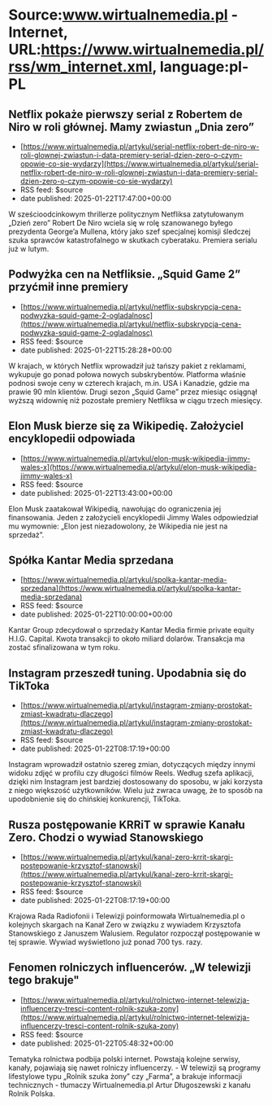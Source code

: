 # Source:www.wirtualnemedia.pl - Internet, URL:https://www.wirtualnemedia.pl/rss/wm_internet.xml, language:pl-PL

## Netflix pokaże pierwszy serial z Robertem de Niro w roli głównej. Mamy zwiastun „Dnia zero”
 - [https://www.wirtualnemedia.pl/artykul/serial-netflix-robert-de-niro-w-roli-glownej-zwiastun-i-data-premiery-serial-dzien-zero-o-czym-opowie-co-sie-wydarzy](https://www.wirtualnemedia.pl/artykul/serial-netflix-robert-de-niro-w-roli-glownej-zwiastun-i-data-premiery-serial-dzien-zero-o-czym-opowie-co-sie-wydarzy)
 - RSS feed: $source
 - date published: 2025-01-22T17:47:00+00:00

W sześcioodcinkowym thrillerze politycznym Netfliksa zatytułowanym „Dzień zero” Robert De Niro wciela się w rolę szanowanego byłego prezydenta George’a Mullena, który jako szef specjalnej komisji śledczej szuka sprawców katastrofalnego w skutkach cyberataku. Premiera serialu już w lutym.

## Podwyżka cen na Netfliksie. „Squid Game 2” przyćmił inne premiery
 - [https://www.wirtualnemedia.pl/artykul/netflix-subskrypcja-cena-podwyzka-squid-game-2-ogladalnosc](https://www.wirtualnemedia.pl/artykul/netflix-subskrypcja-cena-podwyzka-squid-game-2-ogladalnosc)
 - RSS feed: $source
 - date published: 2025-01-22T15:28:28+00:00

W krajach, w których Netflix wprowadził już tańszy pakiet z reklamami, wykupuje go ponad połowa nowych subskrybentów. Platforma właśnie podnosi swoje ceny w czterech krajach, m.in. USA i Kanadzie, gdzie ma prawie 90 mln klientów. Drugi sezon „Squid Game” przez miesiąc osiągnął wyższą widownię niż pozostałe premiery Netfliksa w ciągu trzech miesięcy.

## Elon Musk bierze się za Wikipedię. Założyciel encyklopedii odpowiada
 - [https://www.wirtualnemedia.pl/artykul/elon-musk-wikipedia-jimmy-wales-x](https://www.wirtualnemedia.pl/artykul/elon-musk-wikipedia-jimmy-wales-x)
 - RSS feed: $source
 - date published: 2025-01-22T13:43:00+00:00

Elon Musk zaatakował Wikipedią, nawołując do ograniczenia jej finansowania. Jeden z założycieli encyklopedii Jimmy Wales odpowiedział mu wymownie: „Elon jest niezadowolony, że Wikipedia nie jest na sprzedaż”.

## Spółka Kantar Media sprzedana
 - [https://www.wirtualnemedia.pl/artykul/spolka-kantar-media-sprzedana](https://www.wirtualnemedia.pl/artykul/spolka-kantar-media-sprzedana)
 - RSS feed: $source
 - date published: 2025-01-22T10:00:00+00:00

Kantar Group zdecydował o sprzedaży Kantar Media firmie private equity H.I.G. Capital. Kwota transakcji to około miliard dolarów. Transakcja ma zostać sfinalizowana w tym roku.

## Instagram przeszedł tuning. Upodabnia się do TikToka
 - [https://www.wirtualnemedia.pl/artykul/instagram-zmiany-prostokat-zmiast-kwadratu-dlaczego](https://www.wirtualnemedia.pl/artykul/instagram-zmiany-prostokat-zmiast-kwadratu-dlaczego)
 - RSS feed: $source
 - date published: 2025-01-22T08:17:19+00:00

Instagram wprowadził ostatnio szereg zmian, dotyczących między innymi widoku zdjęć w profilu czy długości filmów Reels. Według szefa aplikacji, dzięki nim Instagram jest bardziej dostosowany do sposobu, w jaki korzysta z niego większość użytkowników. Wielu już zwraca uwagę, że to sposób na upodobnienie się do chińskiej konkurencji, TikToka.

## Rusza postępowanie KRRiT w sprawie Kanału Zero. Chodzi o wywiad Stanowskiego
 - [https://www.wirtualnemedia.pl/artykul/kanal-zero-krrit-skargi-postepowanie-krzysztof-stanowski](https://www.wirtualnemedia.pl/artykul/kanal-zero-krrit-skargi-postepowanie-krzysztof-stanowski)
 - RSS feed: $source
 - date published: 2025-01-22T08:17:19+00:00

Krajowa Rada Radiofonii i Telewizji poinformowała Wirtualnemedia.pl o kolejnych skargach na Kanał Zero w związku z wywiadem Krzysztofa Stanowskiego z Januszem Walusiem. Regulator rozpoczął postępowanie w tej sprawie. Wywiad wyświetlono już ponad 700 tys. razy.

## Fenomen rolniczych influencerów. „W telewizji tego brakuje"
 - [https://www.wirtualnemedia.pl/artykul/rolnictwo-internet-telewizja-influencerzy-tresci-content-rolnik-szuka-zony](https://www.wirtualnemedia.pl/artykul/rolnictwo-internet-telewizja-influencerzy-tresci-content-rolnik-szuka-zony)
 - RSS feed: $source
 - date published: 2025-01-22T05:48:32+00:00

Tematyka rolnictwa podbija polski internet. Powstają kolejne serwisy, kanały, pojawiają się nawet rolniczy influencerzy. - W telewizji są programy lifestylowe typu „Rolnik szuka żony” czy „Farma”, a brakuje informacji technicznych - tłumaczy Wirtualnemedia.pl Artur Długoszewski z kanału Rolnik Polska.

